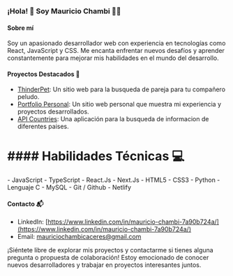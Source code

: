 ### ¡Hola! 👋 Soy Mauricio Chambi 👨‍💻

#### Sobre mí
Soy un apasionado desarrollador web con experiencia en tecnologías como React, JavaScript y CSS. Me encanta enfrentar nuevos desafíos y aprender constantemente para mejorar mis habilidades en el mundo del desarrollo.

#### Proyectos Destacados 🚀
- [ThinderPet](https://thinderpet.vercel.app/): Un sitio web para la busqueda de pareja para tu compañero peludo.
- [Portfolio Personal](https://mauricio-chambi.netlify.app/): Un sitio web personal que muestra mi experiencia y proyectos desarrollados.
- [API Countries](https://countries-api-rest-react.netlify.app/): Una aplicación para la busqueda de informacion de diferentes paises.

<h1>#### Habilidades Técnicas 💻</h1>
- JavaScript
- TypeScript
- React.Js
- Next.Js
- HTML5
- CSS3
- Python
- Lenguaje C
- MySQL
- Git / Github
- Netlify

#### Contacto 📬
- LinkedIn: [https://www.linkedin.com/in/mauricio-chambi-7a90b724a/](https://www.linkedin.com/in/mauricio-chambi-7a90b724a/)
- Email: mauriciochambicaceres@gmail.com

¡Siéntete libre de explorar mis proyectos y contactarme si tienes alguna pregunta o propuesta de colaboración! Estoy emocionado de conocer nuevos desarrolladores y trabajar en proyectos interesantes juntos.
